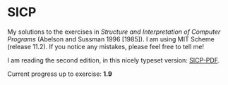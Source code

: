 # SICP
My solutions to the exercises in *Structure and Interpretation of Computer Programs* (Abelson and Sussman 1996 [1985]).
I am using MIT Scheme (release 11.2). If you notice any mistakes, please feel free to tell me!

I am reading the second edition, in this nicely typeset version: [SICP-PDF](https://github.com/sarabander/sicp-pdf).

Current progress up to exercise: **1.9**
